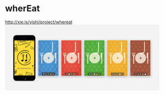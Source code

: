 # wherEat
http://xie.is/yishi/project/whereat
![ScreenShot](https://github.com/yishixie/wherEat/blob/master/DEMO1.png) 
